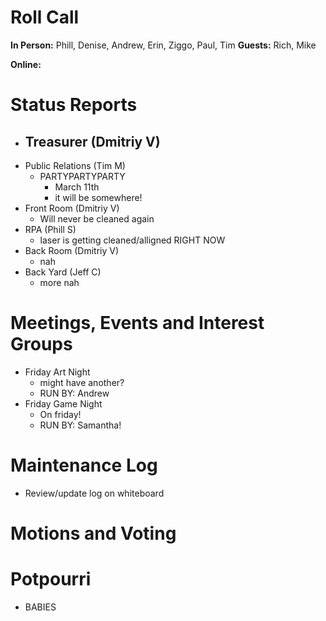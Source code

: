 # Roll Call

**In Person:**  Phill, Denise, Andrew, Erin, Ziggo, Paul, Tim
**Guests:** Rich, Mike

**Online:** 

# Status Reports
- Treasurer (Dmitriy V)
  - 
- Public Relations (Tim M)
  - PARTYPARTYPARTY
    - March 11th
    - it will be somewhere!
- Front Room (Dmitriy V)
  -  Will never be cleaned again
- RPA (Phill S)
  - laser is getting cleaned/alligned RIGHT NOW
- Back Room (Dmitriy V)
  - nah
- Back Yard (Jeff C)
  - more nah
# Meetings, Events and Interest Groups
- Friday Art Night
  - might have another?
  - RUN BY: Andrew
- Friday Game Night
  - On friday!
  - RUN BY: Samantha!
# Maintenance Log
- Review/update log on whiteboard
# Motions and Voting

# Potpourri
- BABIES
